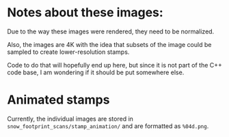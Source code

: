 # Notes about these images:

Due to the way these images were rendered, they need to be normalized.

Also, the images are 4K with the idea that subsets of the image could be sampled to create lower-resolution stamps.

Code to do that will hopefully end up here, but since it is not part of the C++ code base, I am wondering if it should be put somewhere else.

# Animated stamps

Currently, the individual images are stored in `snow_footprint_scans/stamp_animation/` and are formatted as `%04d.png`.
